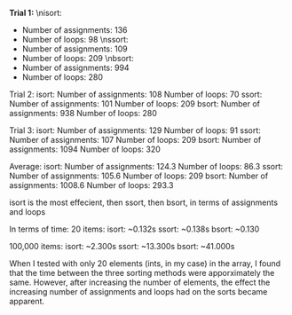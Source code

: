 <b>Trial 1:</b>
\nisort:
* Number of assignments: 136
* Number of loops: 98
\nssort:
* Number of assignments: 109
* Number of loops: 209
\nbsort:
* Number of assignments: 994
* Number of loops: 280

Trial 2:
isort:
Number of assignments: 108
Number of loops: 70
ssort:
Number of assignments: 101
Number of loops: 209
bsort:
Number of assignments: 938
Number of loops: 280

Trial 3:
isort:
Number of assignments: 129
Number of loops: 91
ssort:
Number of assignments: 107
Number of loops: 209
bsort:
Number of assignments: 1094
Number of loops: 320

Average:
isort:
Number of assignments: 124.3
Number of loops: 86.3
ssort:
Number of assignments: 105.6
Number of loops: 209
bsort:
Number of assignments: 1008.6
Number of loops: 293.3

isort is the most effecient, then ssort, then bsort, in terms of assignments and loops

In terms of time:
   20 items:
      isort: ~0.132s
      ssort: ~0.138s
      bsort: ~0.130

   100,000 items:
      isort: ~2.300s
      ssort: ~13.300s
      bsort: ~41.000s

When I tested with only 20 elements (ints, in my case) in the array, I found that the time between the three sorting methods were apporximately the same. However, after increasing the number of elements, the effect the increasing number of assignments and loops had on the sorts became apparent.
